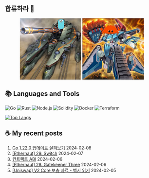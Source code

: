 ## 합류하라 🤝

<div align="center">
    <img src="https://github.com/piatoss3612/piatoss3612/blob/main/assets/go.png" alt="합류하라-go" width="40%" height="auto">
    <img src="https://github.com/piatoss3612/piatoss3612/blob/main/assets/rust.png" alt="합류하라-rust" width="40%" height="auto">
</div>

## 📚 Languages and Tools

![Go](https://img.shields.io/badge/Go-00ADD8?style=for-the-badge&logo=go&logoColor=white)
![Rust](https://img.shields.io/badge/Rust-000000?style=for-the-badge&logo=rust&logoColor=white)
![Node.js](https://img.shields.io/badge/Node.js-43853D?style=for-the-badge&logo=node.js&logoColor=white)
![Solidity](https://img.shields.io/badge/solidity-363636?style=for-the-badge&logo=solidity&logoColor=white)
![Docker](https://img.shields.io/badge/docker-%230db7ed.svg?style=for-the-badge&logo=docker&logoColor=white)
![Terraform](https://img.shields.io/badge/terraform-%235835CC.svg?style=for-the-badge&logo=terraform&logoColor=white)

[![Top Langs](https://github-readme-stats.vercel.app/api/top-langs/?username=piatoss3612&layout=compact)](https://github.com/piatoss3612/github-readme-stats)

## ☕ My recent posts

1. [Go 1.22.0 업데이트 살펴보기](https://piatoss3612.tistory.com/128) 2024-02-08
2. [[Ethernaut] 29. Switch](https://piatoss3612.tistory.com/127) 2024-02-07
3. [컨트랙트 ABI](https://piatoss3612.tistory.com/126) 2024-02-06
4. [[Ethernaut] 28. Gatekeeper Three](https://piatoss3612.tistory.com/124) 2024-02-06
5. [[Uniswap] V2 Core 보충 자료 - 백서 읽기](https://piatoss3612.tistory.com/125) 2024-02-05